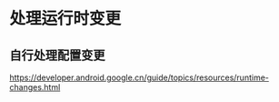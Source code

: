 # 处理运行时变更


## 自行处理配置变更

https://developer.android.google.cn/guide/topics/resources/runtime-changes.html